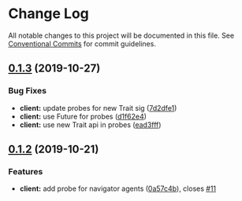 # Change Log

All notable changes to this project will be documented in this file.
See [Conventional Commits](https://conventionalcommits.org) for commit guidelines.

## [0.1.3](https://github.com/pouk/idem/compare/v0.1.2...v0.1.3) (2019-10-27)


### Bug Fixes

* **client:** update probes for new Trait sig ([7d2dfe1](https://github.com/pouk/idem/commit/7d2dfe1ad44c8ae0c8b39c156cf1aa783badd0b0))
* **client:** use Future for probes ([d1f62e4](https://github.com/pouk/idem/commit/d1f62e47753e651dff0e783511d050e8a3e12204))
* **client:** use new Trait api in probes ([ead3fff](https://github.com/pouk/idem/commit/ead3fff9449ae5f9d4fc6696a1307a5856e09d75))





## [0.1.2](https://github.com/pouk/idem/compare/v0.1.1...v0.1.2) (2019-10-21)


### Features

* **client:** add probe for navigator agents ([0a57c4b](https://github.com/pouk/idem/commit/0a57c4bf0e48aedc4c065ff4375475e9b780ccd5)), closes [#11](https://github.com/pouk/idem/issues/11)

